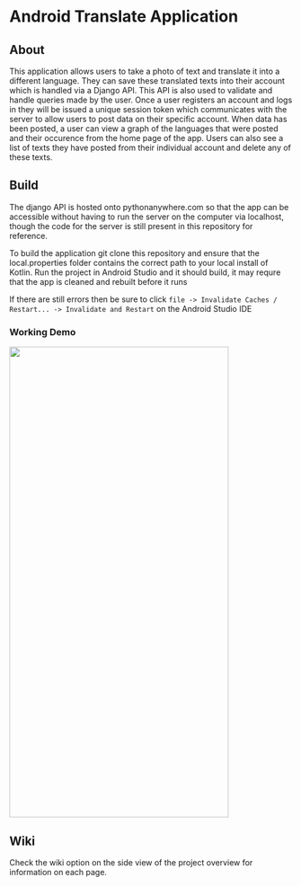 # Android Translate Application


## About

This application allows users to take a photo of text and translate it into a different language. They can save these translated texts into their account which is handled via a Django API. This API is also used to
validate and handle queries made by the user. Once a user registers an account and logs in they will be issued a unique session token which communicates with the server to allow users to post data on their specific 
account. When data has been posted, a user can view a graph of the languages that were posted and their occurence from the home page of the app. Users can also see a list of texts they have posted from their individual account and delete any of these texts.

## Build

The django API is hosted onto pythonanywhere.com so that the app can be accessible without having to run the server on the computer via localhost, though the code for the server is 
still present in this repository for reference.

To build the application git clone this repository and ensure that the local.properties folder contains the correct path to your local install of Kotlin.
Run the project in Android Studio and it should build, it may requre that the app is cleaned and rebuilt before it runs


If there are still errors then be sure to click `file -> Invalidate Caches / Restart... -> Invalidate and Restart` on the Android Studio IDE

### Working Demo
 
 <img src="Documentation/AppDemo.gif" width="390" height="838" />

## Wiki

Check the wiki option on the side view of the project overview for information on each page.
